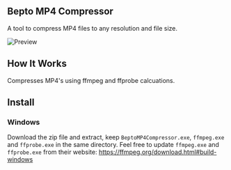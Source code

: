 ## Bepto MP4 Compressor
A tool to compress MP4 files to any resolution and file size.

![Preview](https://i.imgur.com/HfpPMLp.png)

## How It Works
Compresses MP4's using ffmpeg and ffprobe calcuations.

## Install
### Windows

Download the zip file and extract, keep `BeptoMP4Compressor.exe`, `ffmpeg.exe` and `ffprobe.exe` in the same directory.
Feel free to update `ffmpeg.exe` and `ffprobe.exe` from their website: https://ffmpeg.org/download.html#build-windows
